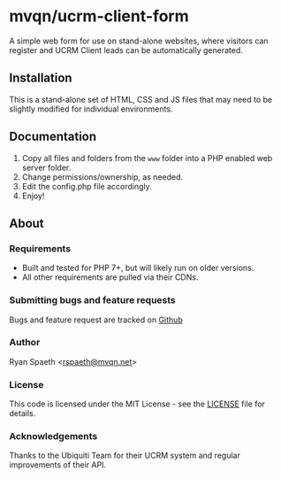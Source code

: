 # mvqn/ucrm-client-form
A simple web form for use on stand-alone websites, where visitors can register and UCRM Client leads can be automatically generated.

## Installation
This is a stand-alone set of HTML, CSS and JS files that may need to be slightly modified for individual environments.


## Documentation

1. Copy all files and folders from the `www` folder into a PHP enabled web server folder.
2. Change permissions/ownership, as needed.
3. Edit the config.php file accordingly.
4. Enjoy! 


## About

### Requirements
- Built and tested for PHP 7+, but will likely run on older versions. 
- All other requirements are pulled via their CDNs.


### Submitting bugs and feature requests
Bugs and feature request are tracked on [Github](https://github.com/mvqn/ucrm-client-form/issues)

### Author
Ryan Spaeth <[rspaeth@mvqn.net](mailto:rspaeth@mvqn.net)>

### License
This code is licensed under the MIT License - see the [LICENSE](/LICENSE) file for details.

### Acknowledgements
Thanks to the Ubiquiti Team for their UCRM system and regular improvements of their API.
